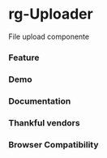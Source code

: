 # rg-Uploader
File upload componente


### Feature


### Demo


### Documentation


### Thankful vendors


### Browser Compatibility